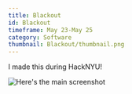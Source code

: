 ```yaml
---
title: Blackout
id: Blackout
timeframe: May 23-May 25
category: Software
thumbnail: Blackout/thumbnail.png
---
```


I made this during HackNYU!

![Here's the main screenshot]({{site.url}}/res/img/ventures/Blackout/main.png)
